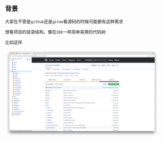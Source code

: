 ## 背景

大家在不管是`github`还是`gitee`看源码的时候可能都有这种需求

想看项目的目录结构，像在`IDE`一样简单易用的代码树


比如这样




![github-tree.png](images%2Fgithub-tree.png)